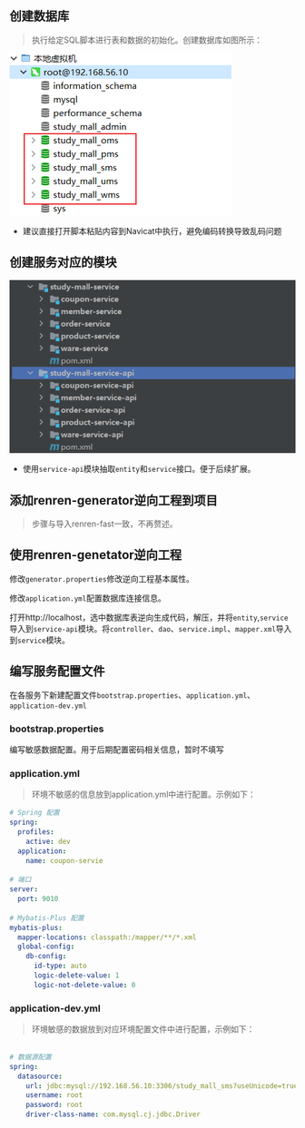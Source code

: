 

## 创建数据库

>  执行给定SQL脚本进行表和数据的初始化。创建数据库如图所示：

![image-20210508215713157](10_数据库初始化.assets/image-20210508215713157.png)

- 建议直接打开脚本粘贴内容到Navicat中执行，避免编码转换导致乱码问题



## 创建服务对应的模块

![image-20210508225006754](10_数据库初始化.assets/image-20210508225006754.png)

- 使用`service-api`模块抽取`entity`和`service`接口。便于后续扩展。



## 添加renren-generator逆向工程到项目

> 步骤与导入renren-fast一致，不再赘述。



## 使用renren-genetator逆向工程

修改`generator.properties`修改逆向工程基本属性。

修改`application.yml`配置数据库连接信息。



打开http://localhost，选中数据库表逆向生成代码，解压，并将`entity`,`service`导入到`service-api`模块。将`controller`、`dao`、`service.impl`、`mapper.xml`导入到`service`模块。



## 编写服务配置文件

在各服务下新建配置文件`bootstrap.properties`、`application.yml`、`application-dev.yml`

### bootstrap.properties

编写敏感数据配置。用于后期配置密码相关信息，暂时不填写



### application.yml

> 环境不敏感的信息放到application.yml中进行配置。示例如下：

```yaml
# Spring 配置
spring:
  profiles:
    active: dev
  application:
    name: coupon-servie

# 端口
server:
  port: 9010

# Mybatis-Plus 配置
mybatis-plus:
  mapper-locations: classpath:/mapper/**/*.xml
  global-config:
    db-config:
      id-type: auto
      logic-delete-value: 1
      logic-not-delete-value: 0
```



### application-dev.yml

> 环境敏感的数据放到对应环境配置文件中进行配置，示例如下：

```yaml

# 数据源配置
spring:
  datasource:
    url: jdbc:mysql://192.168.56.10:3306/study_mall_sms?useUnicode=true&characterEncoding=UTF-8&useSSL=false&serverTimezone=Asia/Shanghai
    username: root
    password: root
    driver-class-name: com.mysql.cj.jdbc.Driver
```



